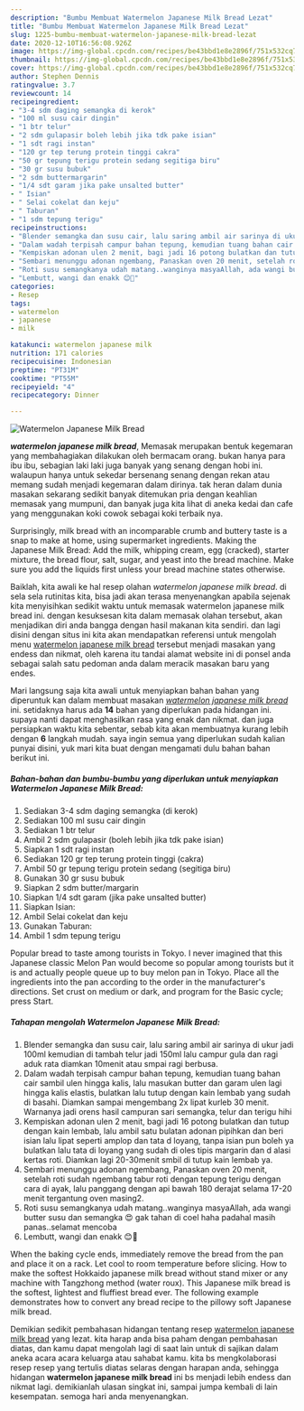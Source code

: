 ```yaml
---
description: "Bumbu Membuat Watermelon Japanese Milk Bread Lezat"
title: "Bumbu Membuat Watermelon Japanese Milk Bread Lezat"
slug: 1225-bumbu-membuat-watermelon-japanese-milk-bread-lezat
date: 2020-12-10T16:56:08.926Z
image: https://img-global.cpcdn.com/recipes/be43bbd1e8e2896f/751x532cq70/watermelon-japanese-milk-bread-foto-resep-utama.jpg
thumbnail: https://img-global.cpcdn.com/recipes/be43bbd1e8e2896f/751x532cq70/watermelon-japanese-milk-bread-foto-resep-utama.jpg
cover: https://img-global.cpcdn.com/recipes/be43bbd1e8e2896f/751x532cq70/watermelon-japanese-milk-bread-foto-resep-utama.jpg
author: Stephen Dennis
ratingvalue: 3.7
reviewcount: 14
recipeingredient:
- "3-4 sdm daging semangka di kerok"
- "100 ml susu cair dingin"
- "1 btr telur"
- "2 sdm gulapasir boleh lebih jika tdk pake isian"
- "1 sdt ragi instan"
- "120 gr tep terung protein tinggi cakra"
- "50 gr tepung terigu protein sedang segitiga biru"
- "30 gr susu bubuk"
- "2 sdm buttermargarin"
- "1/4 sdt garam jika pake unsalted butter"
- " Isian"
- " Selai cokelat dan keju"
- " Taburan"
- "1 sdm tepung terigu"
recipeinstructions:
- "Blender semangka dan susu cair, lalu saring ambil air sarinya di ukur jadi 100ml kemudian di tambah telur jadi 150ml lalu campur gula dan ragi aduk rata diamkan 10menit atau smpai ragi berbusa."
- "Dalam wadah terpisah campur bahan tepung, kemudian tuang bahan cair sambil ulen hingga kalis, lalu masukan butter dan garam ulen lagi hingga kalis elastis, bulatkan lalu tutup dengan kain lembab yang sudah di basahi. Diamkan sampai mengembang 2x lipat kurleb 30 menit. Warnanya jadi orens hasil campuran sari semangka, telur dan terigu hihi"
- "Kempiskan adonan ulen 2 menit, bagi jadi 16 potong bulatkan dan tutup dengan kain lembab, lalu ambil satu bulatan adonan pipihkan dan beri isian lalu lipat seperti amplop dan tata d loyang, tanpa isian pun boleh ya bulatkan lalu tata di loyang yang sudah di oles tipis margarin dan d alasi kertas roti. Diamkan lagi 20-30menit smbil di tutup kain lembab ya."
- "Sembari menunggu adonan ngembang, Panaskan oven 20 menit, setelah roti sudah ngembang tabur roti dengan tepung terigu dengan cara di ayak, lalu panggang dengan api bawah 180 derajat selama 17-20 menit tergantung oven masing2."
- "Roti susu semangkanya udah matang..wanginya masyaAllah, ada wangi butter susu dan semangka 😍 gak tahan di coel haha padahal masih panas..selamat mencoba"
- "Lembutt, wangi dan enakk 😊💜"
categories:
- Resep
tags:
- watermelon
- japanese
- milk

katakunci: watermelon japanese milk 
nutrition: 171 calories
recipecuisine: Indonesian
preptime: "PT31M"
cooktime: "PT55M"
recipeyield: "4"
recipecategory: Dinner

---
```



![Watermelon Japanese Milk Bread](https://img-global.cpcdn.com/recipes/be43bbd1e8e2896f/751x532cq70/watermelon-japanese-milk-bread-foto-resep-utama.jpg)

<b><i>watermelon japanese milk bread</i></b>, Memasak merupakan bentuk kegemaran yang membahagiakan dilakukan oleh bermacam orang. bukan hanya para ibu ibu, sebagian laki laki juga banyak yang senang dengan hobi ini. walaupun hanya untuk sekedar bersenang senang dengan rekan atau memang sudah menjadi kegemaran dalam dirinya. tak heran dalam dunia masakan sekarang sedikit banyak ditemukan pria dengan keahlian memasak yang mumpuni, dan banyak juga kita lihat di aneka kedai dan cafe yang menggunakan koki cowok sebagai koki terbaik nya.

Surprisingly, milk bread with an incomparable crumb and buttery taste is a snap to make at home, using supermarket ingredients. Making the Japanese Milk Bread: Add the milk, whipping cream, egg (cracked), starter mixture, the bread flour, salt, sugar, and yeast into the bread machine. Make sure you add the liquids first unless your bread machine states otherwise.

Baiklah, kita awali ke hal resep olahan <i>watermelon japanese milk bread</i>. di sela sela rutinitas kita, bisa jadi akan terasa menyenangkan apabila sejenak kita menyisihkan sedikit waktu untuk memasak watermelon japanese milk bread ini. dengan kesuksesan kita dalam memasak olahan tersebut, akan menjadikan diri anda bangga dengan hasil makanan kita sendiri. dan lagi disini dengan situs ini kita akan mendapatkan referensi untuk mengolah menu <u>watermelon japanese milk bread</u> tersebut menjadi masakan yang endess dan nikmat, oleh karena itu tandai alamat website ini di ponsel anda sebagai salah satu pedoman anda dalam meracik masakan baru yang endes.


Mari langsung saja kita awali untuk menyiapkan bahan bahan yang diperuntuk kan dalam membuat masakan <u><i>watermelon japanese milk bread</i></u> ini. setidaknya harus ada <b>14</b> bahan yang diperlukan pada hidangan ini. supaya nanti dapat menghasilkan rasa yang enak dan nikmat. dan juga persiapkan waktu kita sebentar, sebab kita akan membuatnya kurang lebih dengan <b>6</b> langkah mudah. saya ingin semua yang diperlukan sudah kalian punyai disini, yuk mari kita buat dengan mengamati dulu bahan bahan berikut ini.

<!--inarticleads1-->

##### Bahan-bahan dan bumbu-bumbu yang diperlukan untuk menyiapkan Watermelon Japanese Milk Bread:

1. Sediakan 3-4 sdm daging semangka (di kerok)
1. Sediakan 100 ml susu cair dingin
1. Sediakan 1 btr telur
1. Ambil 2 sdm gulapasir (boleh lebih jika tdk pake isian)
1. Siapkan 1 sdt ragi instan
1. Sediakan 120 gr tep terung protein tinggi (cakra)
1. Ambil 50 gr tepung terigu protein sedang (segitiga biru)
1. Gunakan 30 gr susu bubuk
1. Siapkan 2 sdm butter/margarin
1. Siapkan 1/4 sdt garam (jika pake unsalted butter)
1. Siapkan  Isian:
1. Ambil  Selai cokelat dan keju
1. Gunakan  Taburan:
1. Ambil 1 sdm tepung terigu


Popular bread to taste among tourists in Tokyo. I never imagined that this Japanese classic Melon Pan would become so popular among tourists but it is and actually people queue up to buy melon pan in Tokyo. Place all the ingredients into the pan according to the order in the manufacturer&#39;s directions. Set crust on medium or dark, and program for the Basic cycle; press Start. 

<!--inarticleads2-->

##### Tahapan mengolah Watermelon Japanese Milk Bread:

1. Blender semangka dan susu cair, lalu saring ambil air sarinya di ukur jadi 100ml kemudian di tambah telur jadi 150ml lalu campur gula dan ragi aduk rata diamkan 10menit atau smpai ragi berbusa.
1. Dalam wadah terpisah campur bahan tepung, kemudian tuang bahan cair sambil ulen hingga kalis, lalu masukan butter dan garam ulen lagi hingga kalis elastis, bulatkan lalu tutup dengan kain lembab yang sudah di basahi. Diamkan sampai mengembang 2x lipat kurleb 30 menit. Warnanya jadi orens hasil campuran sari semangka, telur dan terigu hihi
1. Kempiskan adonan ulen 2 menit, bagi jadi 16 potong bulatkan dan tutup dengan kain lembab, lalu ambil satu bulatan adonan pipihkan dan beri isian lalu lipat seperti amplop dan tata d loyang, tanpa isian pun boleh ya bulatkan lalu tata di loyang yang sudah di oles tipis margarin dan d alasi kertas roti. Diamkan lagi 20-30menit smbil di tutup kain lembab ya.
1. Sembari menunggu adonan ngembang, Panaskan oven 20 menit, setelah roti sudah ngembang tabur roti dengan tepung terigu dengan cara di ayak, lalu panggang dengan api bawah 180 derajat selama 17-20 menit tergantung oven masing2.
1. Roti susu semangkanya udah matang..wanginya masyaAllah, ada wangi butter susu dan semangka 😍 gak tahan di coel haha padahal masih panas..selamat mencoba
1. Lembutt, wangi dan enakk 😊💜


When the baking cycle ends, immediately remove the bread from the pan and place it on a rack. Let cool to room temperature before slicing. How to make the softest Hokkaido japanese milk bread without stand mixer or any machine with Tangzhong method (water roux). This Japanese milk bread is the softest, lightest and fluffiest bread ever. The following example demonstrates how to convert any bread recipe to the pillowy soft Japanese milk bread. 

Demikian sedikit pembahasan hidangan tentang resep <u>watermelon japanese milk bread</u> yang lezat. kita harap anda bisa paham dengan pembahasan diatas, dan kamu dapat mengolah lagi di saat lain untuk di sajikan dalam aneka acara acara keluarga atau sahabat kamu. kita bs mengkolaborasi resep resep yang tertulis diatas selaras dengan harapan anda, sehingga hidangan <b>watermelon japanese milk bread</b> ini bs menjadi lebih endess dan nikmat lagi. demikianlah ulasan singkat ini, sampai jumpa kembali di lain kesempatan. semoga hari anda menyenangkan.

